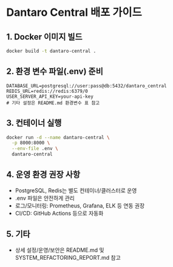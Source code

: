 # Dantaro Central 배포 가이드

## 1. Docker 이미지 빌드

```bash
docker build -t dantaro-central .
```

## 2. 환경 변수 파일(.env) 준비

```env
DATABASE_URL=postgresql://user:pass@db:5432/dantaro_central
REDIS_URL=redis://redis:6379/0
USER_SERVER_API_KEY=your-api-key
# 기타 설정은 README.md 환경변수 표 참고
```

## 3. 컨테이너 실행

```bash
docker run -d --name dantaro-central \
  -p 8000:8000 \
  --env-file .env \
  dantaro-central
```

## 4. 운영 환경 권장 사항
- PostgreSQL, Redis는 별도 컨테이너/클러스터로 운영
- .env 파일은 안전하게 관리
- 로그/모니터링: Prometheus, Grafana, ELK 등 연동 권장
- CI/CD: GitHub Actions 등으로 자동화

## 5. 기타
- 상세 설정/운영/보안은 README.md 및 SYSTEM_REFACTORING_REPORT.md 참고
